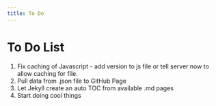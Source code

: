 ```yaml
---
title: To Do
---
```

# To Do List

1. Fix caching of Javascript - add version to js file or tell server now to allow caching for file.
1. Pull data from .json file to GitHub Page
1. Let Jekyll create an auto TOC from available .md pages
1. Start doing cool things
